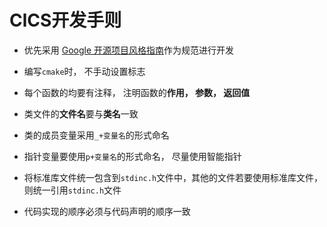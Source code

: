 # ClCS开发手则

* 优先采用 [Google 开源项目风格指南](https://github.com/zh-google-styleguide/zh-google-styleguide)作为规范进行开发

* 编写`cmake`时， 不手动设置标志
* 每个函数的均要有注释， 注明函数的**作用， 参数， 返回值**
* 类文件的**文件名**要与**类名**一致
* 类的成员变量采用`_+变量名`的形式命名
* 指针变量要使用`p+变量名`的形式命名， 尽量使用智能指针
* 将标准库文件统一包含到`stdinc.h`文件中，其他的文件若要使用标准库文件， 则统一引用`stdinc.h`文件
* 代码实现的顺序必须与代码声明的顺序一致
